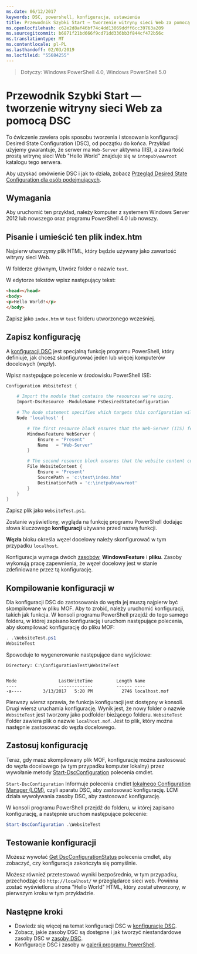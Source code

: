 ```yaml
---
ms.date: 06/12/2017
keywords: DSC, powershell, konfiguracja, ustawienia
title: Przewodnik Szybki Start — tworzenie witryny sieci Web za pomocą DSC
ms.openlocfilehash: c62e2d8af46bf74c4dd13069ddff6cc39763a209
ms.sourcegitcommit: b6871f21bd666f9cd71dd336bb3f844cf472b56c
ms.translationtype: MT
ms.contentlocale: pl-PL
ms.lasthandoff: 02/03/2019
ms.locfileid: "55684255"
---
```

> Dotyczy: Windows PowerShell 4.0, Windows PowerShell 5.0

# <a name="quickstart---create-a-website-with-dsc"></a>Przewodnik Szybki Start — tworzenie witryny sieci Web za pomocą DSC

To ćwiczenie zawiera opis sposobu tworzenia i stosowania konfiguracji Desired State Configuration (DSC), od początku do końca.
Przykład użyjemy gwarantuje, że serwer ma `Web-Server` aktywna (IIS), a zawartość prostą witrynę sieci Web "Hello World" znajduje się w `intepub\wwwroot` katalogu tego serwera.

Aby uzyskać omówienie DSC i jak to działa, zobacz [Przegląd Desired State Configuration dla osób podejmujących](../overview/decisionMaker.md).

## <a name="requirements"></a>Wymagania

Aby uruchomić ten przykład, należy komputer z systemem Windows Server 2012 lub nowszego oraz programu PowerShell 4.0 lub nowszy.

## <a name="write-and-place-the-indexhtm-file"></a>Pisanie i umieścić ten plik index.htm

Najpierw utworzymy plik HTML, który będzie używany jako zawartość witryny sieci Web.

W folderze głównym, Utwórz folder o nazwie `test`.

W edytorze tekstów wpisz następujący tekst:

```html
<head></head>
<body>
<p>Hello World!</p>
</body>
```

Zapisz jako `index.htm` w `test` folderu utworzonego wcześniej.

## <a name="write-the-configuration"></a>Zapisz konfigurację

A [konfiguracji DSC](../configurations/configurations.md) jest specjalną funkcję programu PowerShell, który definiuje, jak chcesz skonfigurować jeden lub więcej komputerów docelowych (węzły).

Wpisz następujące polecenie w środowisku PowerShell ISE:

```powershell
Configuration WebsiteTest {

    # Import the module that contains the resources we're using.
    Import-DscResource -ModuleName PsDesiredStateConfiguration

    # The Node statement specifies which targets this configuration will be applied to.
    Node 'localhost' {

        # The first resource block ensures that the Web-Server (IIS) feature is enabled.
        WindowsFeature WebServer {
            Ensure = "Present"
            Name   = "Web-Server"
        }

        # The second resource block ensures that the website content copied to the website root folder.
        File WebsiteContent {
            Ensure = 'Present'
            SourcePath = 'c:\test\index.htm'
            DestinationPath = 'c:\inetpub\wwwroot'
        }
    }
}
```

Zapisz plik jako `WebsiteTest.ps1`.

Zostanie wyświetlony, wygląda na funkcję programu PowerShell dodając słowa kluczowego **konfiguracji** używane przed nazwą funkcji.

**Węzła** bloku określa węzeł docelowy należy skonfigurować w tym przypadku `localhost`.

Konfiguracja wymaga dwóch [zasobów](../resources/resources.md), **WindowsFeature** i **pliku**.
Zasoby wykonują pracę zapewnienia, że węzeł docelowy jest w stanie zdefiniowane przez tą konfigurację.

## <a name="compile-the-configuration"></a>Kompilowanie konfiguracji w

Dla konfiguracji DSC do zastosowania do węzła jej muszą najpierw być skompilowane w pliku MOF.
Aby to zrobić, należy uruchomić konfiguracji, takich jak funkcja.
W konsoli programu PowerShell przejdź do tego samego folderu, w której zapisano konfigurację i uruchom następujące polecenia, aby skompilować konfigurację do pliku MOF:

```powershell
. .\WebsiteTest.ps1
WebsiteTest
```

Spowoduje to wygenerowanie następujące dane wyjściowe:

```
Directory: C:\ConfigurationTest\WebsiteTest


Mode                LastWriteTime         Length Name
----                -------------         ------ ----
-a----        3/13/2017   5:20 PM           2746 localhost.mof
```

Pierwszy wiersz sprawia, że funkcja konfiguracji jest dostępny w konsoli.
Drugi wiersz uruchamia konfigurację.
Wynik jest, że nowy folder o nazwie `WebsiteTest` jest tworzony jako podfolder bieżącego folderu.
`WebsiteTest` Folder zawiera plik o nazwie `localhost.mof`.
Jest to plik, który można następnie zastosować do węzła docelowego.

## <a name="apply-the-configuration"></a>Zastosuj konfigurację

Teraz, gdy masz skompilowany plik MOF, konfigurację można zastosować do węzła docelowego (w tym przypadku komputer lokalny) przez wywołanie metody [Start-DscConfiguration](/powershell/module/psdesiredstateconfiguration/start-dscconfiguration) polecenia cmdlet.

`Start-DscConfiguration` Informuje polecenia cmdlet [lokalnego Configuration Manager (LCM)](../managing-nodes/metaConfig.md), czyli aparatu DSC, aby zastosować konfigurację.
LCM działa wywoływania zasoby DSC, aby zastosować konfigurację.

W konsoli programu PowerShell przejdź do folderu, w której zapisano konfigurację, a następnie uruchom następujące polecenie:

```powershell
Start-DscConfiguration .\WebsiteTest
```

## <a name="test-the-configuration"></a>Testowanie konfiguracji

Możesz wywołać [Get DscConfigurationStatus](/powershell/module/psdesiredstateconfiguration/get-dscconfigurationstatus) polecenia cmdlet, aby zobaczyć, czy konfiguracja zakończyła się pomyślnie.

Możesz również przetestować wyniki bezpośrednio, w tym przypadku, przechodząc do `http://localhost/` w przeglądarce sieci web.
Powinna zostać wyświetlona strona "Hello World" HTML, który został utworzony, w pierwszym kroku w tym przykładzie.

## <a name="next-steps"></a>Następne kroki

- Dowiedz się więcej na temat konfiguracji DSC w [konfiguracje DSC](../configurations/configurations.md).
- Zobacz, jakie zasoby DSC są dostępne i jak tworzyć niestandardowe zasoby DSC w [zasoby DSC](../resources/resources.md).
- Konfiguracje DSC i zasoby w [galerii programu PowerShell](https://www.powershellgallery.com/).
